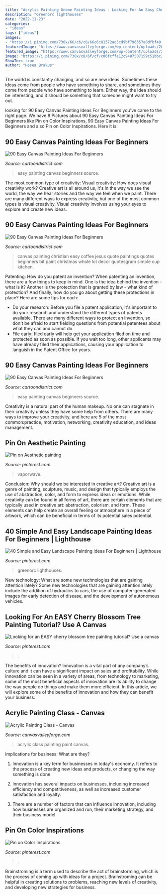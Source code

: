 ```yaml
---
title: "Acrylic Painting Gnome Painting Ideas - Looking For An Easy Cherry Blossom Tree Painting Tutorial? Use A Canvas"
description: "Greenorc lighthouses"
date: "2022-11-23"
categories:
- "ideas"
tags: ["ideas"]
images:
- "https://i.pinimg.com/736x/66/c6/c8/66c6c81572ac5cd9bf796357a0dfbf49.jpg"
featuredImage: "https://www.canvasvalleyforge.com/wp-content/uploads/2019/06/FallStillLife.Nov_.2020.jpg"
featured_image: "https://www.canvasvalleyforge.com/wp-content/uploads/2019/06/FallStillLife.Nov_.2020.jpg"
image: "https://i.pinimg.com/736x/c0/6f/cf/c06fcffe12c9487507159c51bbc2de67.jpg"
ShowToc: true
author: "Hosea Brakus"
---
```



The world is constantly changing, and so are new ideas. Sometimes these ideas come from people who have something to share, and sometimes they come from people who have something to learn. Either way, the idea should be interesting, and it should be something that someone might want to try out.

	

		
looking for 90 Easy Canvas Painting Ideas For Beginners you've came to the right page. We have 8 Pictures about 90 Easy Canvas Painting Ideas For Beginners like Pin on Color Inspirations, 90 Easy Canvas Painting Ideas For Beginners and also Pin on Color Inspirations. Here it is:
		
    
## 90 Easy Canvas Painting Ideas For Beginners

<img loading=lazy src="http://www.cartoondistrict.com/wp-content/uploads/2017/06/Easy-Canvas-Painting-Ideas-For-Beginners12-1.jpg" onerror="this.onerror=null;this.src='https://tse1.mm.bing.net/th?id=OIP.75JHrMYTB54gmcl77lgG1AHaJ4&amp;pid=15.1';" alt="90 Easy Canvas Painting Ideas For Beginners">

_Source: cartoondistrict.com_

>easy painting canvas beginners source. 

	

The most common type of creativity: Visual creativity: How does visual creativity work?
Creative art is all around us, it's in the way we see the world, the way we hear stories and the way we feel when we paint. There are many different ways to express creativity, but one of the most common types is visual creativity. Visual creativity involves using your eyes to explore and create new ideas.

    
## 90 Easy Canvas Painting Ideas For Beginners

<img loading=lazy src="http://www.cartoondistrict.com/wp-content/uploads/2017/06/Easy-Canvas-Painting-Ideas-For-Beginners18-1.jpg" onerror="this.onerror=null;this.src='https://tse4.mm.bing.net/th?id=OIP.Yiii7_mrYuz84EwP6aw7jwHaJ4&amp;pid=15.1';" alt="90 Easy Canvas Painting Ideas For Beginners">

_Source: cartoondistrict.com_

>canvas painting christian easy coffee jesus quote paintings quotes beginners bit paint christmas whole lot decor quotesgram simple cup kitchen. 

	

Patenting: How do you patent an invention?
When patenting an invention, there are a few things to keep in mind. One is the idea behind the invention - what is it? Another is the protection that is granted by law - what kind of protection? And finally, how do you go about getting these protections in place? Here are some tips for each: 
- Do your research: Before you file a patent application, it's important to do your research and understand the different types of patents available. There are many different ways to protect an invention, so don't be afraid to start fielding questions from potential patentees about what they can and cannot do. 
- File early: filed early will help get your application filed on time and protected as soon as possible. If you wait too long, other applicants may have already filed their applications, causing your application to languish in the Patent Office for years.

    
## 90 Easy Canvas Painting Ideas For Beginners

<img loading=lazy src="http://www.cartoondistrict.com/wp-content/uploads/2017/06/Easy-Canvas-Painting-Ideas-For-Beginners20-1.jpg" onerror="this.onerror=null;this.src='https://tse3.mm.bing.net/th?id=OIP.yfS7l-rraD0R08Hj3OwsCAHaJP&amp;pid=15.1';" alt="90 Easy Canvas Painting Ideas For Beginners">

_Source: cartoondistrict.com_

>easy painting canvas beginners source. 

	

Creativity is a natural part of the human makeup. No one can stagnate in their creativity unless they have some help from others. There are many ways to improve your creativity, and here are 5 of the most common:practice, motivation, networking, creativity education, and ideas management.

    
## Pin On Aesthetic Painting

<img loading=lazy src="https://i.pinimg.com/736x/66/c6/c8/66c6c81572ac5cd9bf796357a0dfbf49.jpg" onerror="this.onerror=null;this.src='https://tse2.mm.bing.net/th?id=OIP.bdwetjcMoEICY2jfUkYHCwHaON&amp;pid=15.1';" alt="Pin on Aesthetic painting">

_Source: pinterest.com_

>vaporwave. 

	

Conclusion: Why should we be interested in creative art?
Creative art is a genre of painting, sculpture, music, and design that typically employs the use of abstraction, color, and form to express ideas or emotions. While creativity can be found in all forms of art, there are certain elements that are typically used in creative art: abstraction, colorism, and form. These elements can help create an overall feeling or atmosphere in a piece of artwork, which can be beneficial in terms of its potential sales potential.

    
## 40 Simple And Easy Landscape Painting Ideas For Beginners | Lighthouse

<img loading=lazy src="https://i.pinimg.com/736x/41/a7/64/41a76462e8e71a6bc0ade53b570663f6.jpg" onerror="this.onerror=null;this.src='https://tse4.mm.bing.net/th?id=OIP.rh3QjvddlhfKKDvgs2naTAHaK1&amp;pid=15.1';" alt="40 Simple and Easy Landscape Painting Ideas For Beginners | Lighthouse">

_Source: pinterest.com_

>greenorc lighthouses. 

	

New technology: What are some new technologies that are gaining attention lately?
Some new technologies that are gaining attention lately include the addition of hydraulics to cars, the use of computer-generated images for early detection of disease, and the development of autonomous vehicles.

    
## Looking For An EASY Cherry Blossom Tree Painting Tutorial? Use A Canvas

<img loading=lazy src="https://i.pinimg.com/736x/d4/3a/30/d43a30d6e55b7cb52e4163fb46ae1a2d.jpg" onerror="this.onerror=null;this.src='https://tse2.mm.bing.net/th?id=OIP.rt8pX2xPYcZvUPvJOlVhJgHaJ4&amp;pid=15.1';" alt="Looking for an EASY cherry blossom tree painting tutorial? Use a canvas">

_Source: pinterest.com_

>. 

	

The benefits of innovation?
Innovation is a vital part of any company’s culture and it can have a significant impact on sales and profitability. While innovation can be seen in a variety of areas, from technology to marketing, some of the most beneficial aspects of innovation are its ability to change the way people do things and make them more efficient. In this article, we will explore some of the benefits of innovation and how they can benefit your business.

    
## Acrylic Painting Class - Canvas

<img loading=lazy src="https://www.canvasvalleyforge.com/wp-content/uploads/2019/06/FallStillLife.Nov_.2020.jpg" onerror="this.onerror=null;this.src='https://tse4.mm.bing.net/th?id=OIP.An6dVH4tpSLoa5aj8rU_sgHaJ-&amp;pid=15.1';" alt="Acrylic Painting Class - Canvas">

_Source: canvasvalleyforge.com_

>acrylic class painting paint canvas. 

	

Implications for business: What are they?
1. Innovation is a key term for businesses in today's economy. It refers to the process of creating new ideas and products, or changing the way something is done.
2. Innovation has several impacts on businesses, including increased efficiency and competitiveness, as well as increased customer satisfaction and loyalty.

3. There are a number of factors that can influence innovation, including how businesses are organized and run, their marketing strategy, and their business model.

    
## Pin On Color Inspirations

<img loading=lazy src="https://i.pinimg.com/736x/c0/6f/cf/c06fcffe12c9487507159c51bbc2de67.jpg" onerror="this.onerror=null;this.src='https://tse2.mm.bing.net/th?id=OIP.hmQKwYVuLxg2ynsWtRGKfwHaJ4&amp;pid=15.1';" alt="Pin on Color Inspirations">

_Source: pinterest.com_

>. 

	

Brainstroming is a term used to describe the act of brainstorming, which is the process of coming up with ideas for a project. Brainstroming can be helpful in creating solutions to problems, reaching new levels of creativity, and developing new strategies for business.

